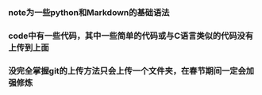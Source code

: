 ### note为一些python和Markdown的基础语法
### code中有一些代码，其中一些简单的代码或与C语言类似的代码没有上传到上面

### 没完全掌握git的上传方法只会上传一个文件夹，在春节期间一定会加强修炼
